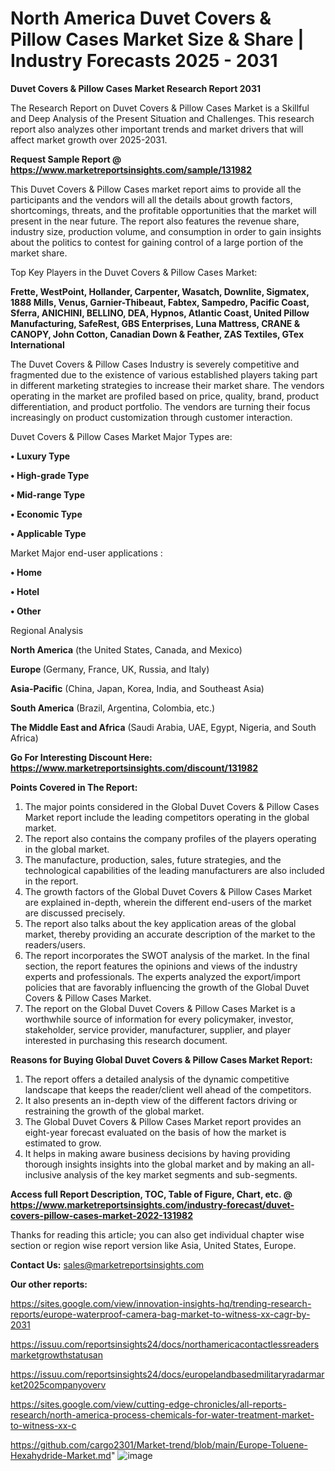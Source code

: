# North America Duvet Covers & Pillow Cases Market Size & Share | Industry Forecasts 2025 - 2031

<strong>Duvet Covers & Pillow Cases Market Research Report 2031</strong>

The Research Report on Duvet Covers & Pillow Cases Market is a Skillful and Deep Analysis of the Present Situation and Challenges. This research report also analyzes other important trends and market drivers that will affect market growth over 2025-2031.

<strong>Request Sample Report @ <a href=https://www.marketreportsinsights.com/sample/131982>https://www.marketreportsinsights.com/sample/131982</a></strong>

This Duvet Covers & Pillow Cases market report aims to provide all the participants and the vendors will all the details about growth factors, shortcomings, threats, and the profitable opportunities that the market will present in the near future. The report also features the revenue share, industry size, production volume, and consumption in order to gain insights about the politics to contest for gaining control of a large portion of the market share.

Top Key Players in the Duvet Covers & Pillow Cases Market:

<strong>Frette, WestPoint, Hollander, Carpenter, Wasatch, Downlite, Sigmatex, 1888 Mills, Venus, Garnier-Thibeaut, Fabtex, Sampedro, Pacific Coast, Sferra, ANICHINI, BELLINO, DEA, Hypnos, Atlantic Coast, United Pillow Manufacturing, SafeRest, GBS Enterprises, Luna Mattress, CRANE & CANOPY, John Cotton, Canadian Down & Feather, ZAS Textiles, GTex International</strong>

The Duvet Covers & Pillow Cases Industry is severely competitive and fragmented due to the existence of various established players taking part in different marketing strategies to increase their market share. The vendors operating in the market are profiled based on price, quality, brand, product differentiation, and product portfolio. The vendors are turning their focus increasingly on product customization through customer interaction.

Duvet Covers & Pillow Cases Market Major Types are:

<strong>• Luxury Type

• High-grade Type

• Mid-range Type

• Economic Type

• Applicable Type</strong>

Market Major end-user applications :

<strong>• Home

• Hotel

• Other</strong>

Regional Analysis

</u><strong><b>North America</b></strong> (the United States, Canada, and Mexico)

<strong><b>Europe </b></strong>(Germany, France, UK, Russia, and Italy)

<strong><b>Asia-Pacific</b></strong> (China, Japan, Korea, India, and Southeast Asia)

<strong><b>South America</b></strong> (Brazil, Argentina, Colombia, etc.)

<strong><b>The Middle East and Africa</b></strong> (Saudi Arabia, UAE, Egypt, Nigeria, and South Africa)

<strong>Go For Interesting Discount Here: <a href=https://www.marketreportsinsights.com/discount/131982>https://www.marketreportsinsights.com/discount/131982</a></strong>

<strong>Points Covered in The Report:</strong>
<ol>
  <li>The major points considered in the Global Duvet Covers & Pillow Cases Market report include the leading competitors operating in the global market.</li>
  <li>The report also contains the company profiles of the players operating in the global market.</li>
  <li>The manufacture, production, sales, future strategies, and the technological capabilities of the leading manufacturers are also included in the report.</li>
  <li>The growth factors of the Global Duvet Covers & Pillow Cases Market are explained in-depth, wherein the different end-users of the market are discussed precisely.</li>
  <li>The report also talks about the key application areas of the global market, thereby providing an accurate description of the market to the readers/users.</li>
  <li>The report incorporates the SWOT analysis of the market. In the final section, the report features the opinions and views of the industry experts and professionals. The experts analyzed the export/import policies that are favorably influencing the growth of the Global Duvet Covers & Pillow Cases Market.</li>
  <li>The report on the Global Duvet Covers & Pillow Cases Market is a worthwhile source of information for every policymaker, investor, stakeholder, service provider, manufacturer, supplier, and player interested in purchasing this research document.</li>
</ol>
<strong>Reasons for Buying Global Duvet Covers & Pillow Cases Market Report:</strong>

<ol>
  <li>The report offers a detailed analysis of the dynamic competitive landscape that keeps the reader/client well ahead of the competitors.</li>
  <li>It also presents an in-depth view of the different factors driving or restraining the growth of the global market.</li>
  <li>The Global Duvet Covers & Pillow Cases Market report provides an eight-year forecast evaluated on the basis of how the market is estimated to grow.</li>
  <li>It helps in making aware business decisions by having providing thorough insights insights into the global market and by making an all-inclusive analysis of the key market segments and sub-segments.</li>
</ol>
<strong>Access full Report Description, TOC, Table of Figure, Chart, etc. @ <a href=https://www.marketreportsinsights.com/industry-forecast/duvet-covers-pillow-cases-market-2022-131982>https://www.marketreportsinsights.com/industry-forecast/duvet-covers-pillow-cases-market-2022-131982</a></strong>


Thanks for reading this article; you can also get individual chapter wise section or region wise report version like Asia, United States, Europe.

<strong>Contact Us:</strong>
sales@marketreportsinsights.com

<strong>Our other reports:</strong>

<a href=https://sites.google.com/view/innovation-insights-hq/trending-research-reports/europe-waterproof-camera-bag-market-to-witness-xx-cagr-by-2031>https://sites.google.com/view/innovation-insights-hq/trending-research-reports/europe-waterproof-camera-bag-market-to-witness-xx-cagr-by-2031</a>

<a href=https://issuu.com/reportsinsights24/docs/northamericacontactlessreadersmarketgrowthstatusan>https://issuu.com/reportsinsights24/docs/northamericacontactlessreadersmarketgrowthstatusan</a>

<a href=https://issuu.com/reportsinsights24/docs/europelandbasedmilitaryradarmarket2025companyoverv>https://issuu.com/reportsinsights24/docs/europelandbasedmilitaryradarmarket2025companyoverv</a>

<a href=https://sites.google.com/view/cutting-edge-chronicles/all-reports-research/north-america-process-chemicals-for-water-treatment-market-to-witness-xx-c>https://sites.google.com/view/cutting-edge-chronicles/all-reports-research/north-america-process-chemicals-for-water-treatment-market-to-witness-xx-c</a>

<a href=https://github.com/cargo2301/Market-trend/blob/main/Europe-Toluene-Hexahydride-Market.md>https://github.com/cargo2301/Market-trend/blob/main/Europe-Toluene-Hexahydride-Market.md</a>"
![image](https://github.com/user-attachments/assets/848b2bd2-a6e5-479e-801d-d0c6cf81e569)
